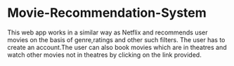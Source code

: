 # Movie-Recommendation-System
This web app works in a similar way as Netflix and recommends user movies on the basis of genre,ratings and other such filters.
The user has to create an account.The user can also book movies which are in theatres and watch other movies not in theatres by clicking on the link provided.
